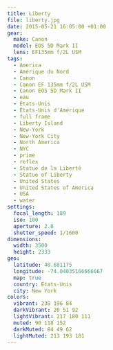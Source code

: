 ```yaml
---
title: Liberty
file: liberty.jpg
date: 2015-05-21 16:05:00 +01:00
gear:
  make: Canon
  model: EOS 5D Mark II
  lens: EF135mm f/2L USM
tags:
  - America
  - Amérique du Nord
  - Canon
  - Canon EF 135mm f/2L USM
  - Canon EOS 5D Mark II
  - eau
  - États-Unis
  - États-Unis d'Amérique
  - full frame
  - Liberty Island
  - New-York
  - New-York City
  - North America
  - NYC
  - prime
  - reflex
  - Statue de la Liberté
  - Statue of Liberty
  - United States
  - United States of America
  - USA
  - water
settings:
  focal_length: 189
  iso: 100
  aperture: 2.8
  shutter_speed: 1/1600
dimensions:
  width: 3500
  height: 2333
geo:
  latitude: 40.681175
  longitude: -74.04035166666667
  map: true
  country: États-Unis
  city: New York
colors:
  vibrant: 238 196 84
  darkVibrant: 20 51 92
  lightVibrant: 217 180 111
  muted: 90 118 152
  darkMuted: 84 49 62
  lightMuted: 213 193 181
---
```



